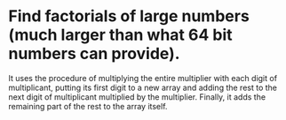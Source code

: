 # Find factorials of large numbers (much larger than what 64 bit numbers can provide).

It uses the procedure of multiplying the entire multiplier with each digit of multiplicant, putting its first digit to a new array and adding the rest to the next digit of multiplicant multiplied by the multiplier. Finally, it adds the remaining part of the rest to the array itself.
